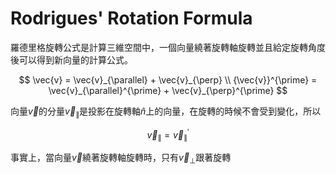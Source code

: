 # Rodrigues' Rotation Formula
羅德里格旋轉公式是計算三維空間中，一個向量繞著旋轉軸旋轉並且給定旋轉角度後可以得到新向量的計算公式。

$$
\vec{v} = \vec{v}_{\parallel} + \vec{v}_{\perp} \\
{\vec{v}}^{\prime} = \vec{v}_{\parallel}^{\prime} + \vec{v}_{\perp}^{\prime}
$$

向量$\vec{v}$的分量$\vec{v}_{\parallel}$是投影在旋轉軸$\hat n$上的向量，在旋轉的時候不會受到變化，所以

$$
\vec{v}_{\parallel} = \vec{v}_{\parallel}^{\prime}
$$

事實上，當向量$\vec v$繞著旋轉軸旋轉時，只有$\vec{v}_{\perp}$跟著旋轉

